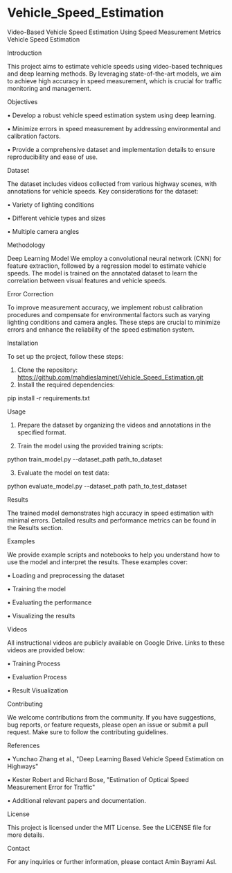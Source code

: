 # Vehicle_Speed_Estimation
Video-Based Vehicle Speed Estimation Using Speed Measurement Metrics
Vehicle Speed Estimation

Introduction

This project aims to estimate vehicle speeds using video-based techniques and deep learning methods. By leveraging state-of-the-art models, we aim to achieve high accuracy in speed measurement, which is crucial for traffic monitoring and management.

Objectives

•	Develop a robust vehicle speed estimation system using deep learning.

•	Minimize errors in speed measurement by addressing environmental and calibration factors.

•	Provide a comprehensive dataset and implementation details to ensure reproducibility and ease of use.

Dataset

The dataset includes videos collected from various highway scenes, with annotations for vehicle speeds. Key considerations for the dataset:

•	Variety of lighting conditions

•	Different vehicle types and sizes

•	Multiple camera angles

Methodology

Deep Learning Model
We employ a convolutional neural network (CNN) for feature extraction, followed by a regression model to estimate vehicle speeds. The model is trained on the annotated dataset to learn the correlation between visual features and vehicle speeds.

Error Correction

To improve measurement accuracy, we implement robust calibration procedures and compensate for environmental factors such as varying lighting conditions and camera angles. These steps are crucial to minimize errors and enhance the reliability of the speed estimation system.

Installation

To set up the project, follow these steps:

1.	Clone the repository:
  https://github.com/mahdieslaminet/Vehicle_Speed_Estimation.git
2.	Install the required dependencies:

  pip install -r requirements.txt

Usage

1.	Prepare the dataset by organizing the videos and annotations in the specified format.

2.	Train the model using the provided training scripts:

   python train_model.py --dataset_path path_to_dataset
  	
3.	Evaluate the model on test data:

python evaluate_model.py --dataset_path path_to_test_dataset

Results

The trained model demonstrates high accuracy in speed estimation with minimal errors. Detailed results and performance metrics can be found in the Results section.

Examples

We provide example scripts and notebooks to help you understand how to use the model and interpret the results. These examples cover:

•	Loading and preprocessing the dataset

•	Training the model

•	Evaluating the performance

•	Visualizing the results

Videos

All instructional videos are publicly available on Google Drive. Links to these videos are provided below:

•	Training Process 

•	Evaluation Process 

•	Result Visualization 

Contributing

We welcome contributions from the community. If you have suggestions, bug reports, or feature requests, please open an issue or submit a pull request. Make sure to follow the contributing guidelines.

References

•	Yunchao Zhang et al., "Deep Learning Based Vehicle Speed Estimation on Highways"

•	Kester Robert and Richard Bose, "Estimation of Optical Speed Measurement Error for Traffic"

•	Additional relevant papers and documentation.

License

This project is licensed under the MIT License. See the LICENSE file for more details.

Contact

For any inquiries or further information, please contact Amin Bayrami Asl.

